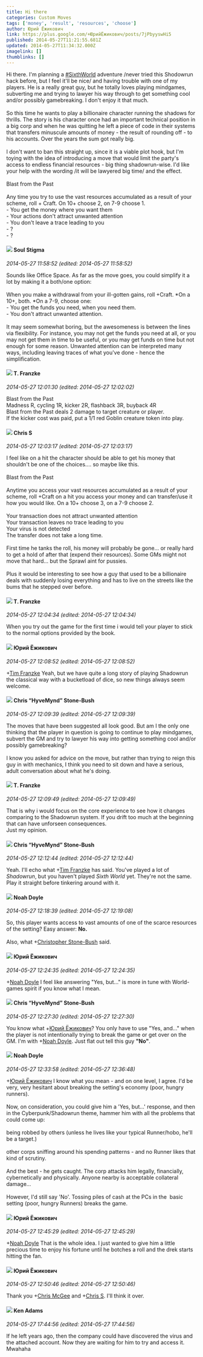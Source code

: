 ```yaml
---
title: Hi there
categories: Custom Moves
tags: ['money', 'result', 'resources', 'choose']
author: Юрий Ёжикович
link: https://plus.google.com/+ЮрийЁжикович/posts/7jPbyyswHi5
published: 2014-05-27T11:21:55.681Z
updated: 2014-05-27T11:34:32.000Z
imagelink: []
thumblinks: []
---
```


Hi there. I&#39;m planning a  <a rel="nofollow" class="ot-hashtag" href="https://plus.google.com/s/%23SixthWorld/posts">#SixthWorld</a>  adventure /never tried this Shodowrun hack before, but I feel it&#39;ll be nice/ and having trouble with one of my players. He is a really great guy, but he totally loves playing mindgames, subverting me and trying to lawyer his way through to get something cool and/or possibly gamebreaking. I don&#39;t enjoy it that much.<br /><br />So this time he wants to play a billionaire character running the shadows for thrills. The story is his character once had an important technical position in a big corp and when he was quitting he left a piece of code in their systems that transfers minuscule amounts of money - the result of rounding off - to his accounts. Over the years the sum got really big.<br /><br />I don&#39;t want to ban this straight up, since it is a viable plot hook, but I&#39;m toying with the idea of introducing a move that would limit the party&#39;s access to endless financial resources - big thing shadowrun-wise. I&#39;d like your help with the wording /it will be lawyered big time/ and the effect.<br /><br />Blast from the Past<br /><br />Any time you try to use the vast resources accumulated as a result of your scheme, roll + Craft. On 10+ choose 2, on 7-9 choose 1.<br />- You get the money where you want them<br />- Your actions don&#39;t attract unwanted attention<br />- You don&#39;t leave a trace leading to you<br />- ?<br />- ?
<div id='comment z12jfplw5xejyzblc22oibjghqvdttt1l'>
  <h4><img src='{{site.baseurl}}//images/avatars/111544129432437862475_photo.jpg'> Soul Stigma</h4>
      <p><cite>2014-05-27 11:58:52 (edited: 2014-05-27 11:58:52)</cite></p>
        <p>Sounds like Office Space.  As far as the move goes, you could simplify it a lot by making it a both/one option:<br /><br />When you make a withdrawal from your ill-gotten gains, roll +Craft.  *On a 10+, both.  *On a 7-9, choose one:<br />- You get the funds you need, when you need them.<br />- You don&#39;t attract unwanted attention.<br /><br />It may seem somewhat boring, but the awesomeness is between the lines via flexibility.  For instance, you may not get the funds you need at all, or you may not get them in time to be useful, or you may get funds on time but not enough for some reason.  Unwanted attention can be interpreted many ways, including leaving traces of what you&#39;ve done - hence the simplification.</p>
</div>
        

<div id='comment z12jfplw5xejyzblc22oibjghqvdttt1l'>
  <h4><img src='{{site.baseurl}}//images/avatars/110330901807759406775_photo.jpg'> T. Franzke</h4>
      <p><cite>2014-05-27 12:01:30 (edited: 2014-05-27 12:02:02)</cite></p>
        <p>Blast from the Past<br />Madness R, cycling 1R, kicker 2R, flashback 3R, buyback 4R<br />Blast from the Past deals 2 damage to target creature or player.<br />If the kicker cost was paid, put a 1/1 red Goblin creature token into play.</p>
</div>
        

<div id='comment z12jfplw5xejyzblc22oibjghqvdttt1l'>
  <h4><img src='{{site.baseurl}}//images/avatars/101789477929813700533_photo.jpg'> Chris S</h4>
      <p><cite>2014-05-27 12:03:17 (edited: 2014-05-27 12:03:17)</cite></p>
        <p>I feel like on a hit the character should be able to get his money that shouldn&#39;t be one of the choices.... so maybe like this.<br /><br />Blast from the Past<br /><br />Anytime you access your vast resources accumulated as a result of your scheme, roll +Craft on a hit you access your money and can transfer/use it how you would like. On a 10+ choose 3, on a 7-9 choose 2.<br /><br />Your transaction does not attract unwanted attention<br />Your transaction leaves no trace leading to you<br />Your virus is not detected<br />The transfer does not take a long time.<br /><br />First time he tanks the roll, his money will probably be gone... or really hard to get a hold of after that (expend their resources). Some GMs might not move that hard... but the Sprawl aint for pussies.<br /><br />Plus it would be interesting to see how a guy that used to be a billionaire deals with suddenly losing everything and has to live on the streets like the bums that he stepped over before.</p>
</div>
        

<div id='comment z12jfplw5xejyzblc22oibjghqvdttt1l'>
  <h4><img src='{{site.baseurl}}//images/avatars/110330901807759406775_photo.jpg'> T. Franzke</h4>
      <p><cite>2014-05-27 12:04:34 (edited: 2014-05-27 12:04:34)</cite></p>
        <p>When you try out the game for the first time i would tell your player to stick to the normal options provided by the book. </p>
</div>
        

<div id='comment z12jfplw5xejyzblc22oibjghqvdttt1l'>
  <h4><img src='{{site.baseurl}}//images/avatars/104893169141116637335_photo.jpg'> Юрий Ёжикович</h4>
      <p><cite>2014-05-27 12:08:52 (edited: 2014-05-27 12:08:52)</cite></p>
        <p><span class="proflinkWrapper"><span class="proflinkPrefix">+</span><a class="proflink" href="https://plus.google.com/110330901807759406775" oid="110330901807759406775">Tim Franzke</a></span> Yeah, but we have quite a long story of playing Shadowrun the classical way with a bucketload of dice, so new things always seem welcome.</p>
</div>
        

<div id='comment z12jfplw5xejyzblc22oibjghqvdttt1l'>
  <h4><img src='{{site.baseurl}}//images/avatars/108053817066303198241_photo.jpg'> Chris “HyveMynd” Stone-Bush</h4>
      <p><cite>2014-05-27 12:09:39 (edited: 2014-05-27 12:09:39)</cite></p>
        <p>The moves that have been suggested all look good. But am I the only one thinking that the player in question is going to continue to play mindgames, subvert the GM and try to lawyer his way into getting something cool and/or possibly gamebreaking?<br /><br />I know you asked for advice on the move, but rather than trying to reign this guy in with mechanics, I think you need to sit down and have a serious, adult conversation about what he&#39;s doing.</p>
</div>
        

<div id='comment z12jfplw5xejyzblc22oibjghqvdttt1l'>
  <h4><img src='{{site.baseurl}}//images/avatars/110330901807759406775_photo.jpg'> T. Franzke</h4>
      <p><cite>2014-05-27 12:09:49 (edited: 2014-05-27 12:09:49)</cite></p>
        <p>That is why i would focus on the core experience to see how it changes comparing to the Shadowrun system. If you drift too much at the beginning that can have unforseen consequences. <br />Just my opinion. </p>
</div>
        

<div id='comment z12jfplw5xejyzblc22oibjghqvdttt1l'>
  <h4><img src='{{site.baseurl}}//images/avatars/108053817066303198241_photo.jpg'> Chris “HyveMynd” Stone-Bush</h4>
      <p><cite>2014-05-27 12:12:44 (edited: 2014-05-27 12:12:44)</cite></p>
        <p>Yeah. I&#39;ll echo what <span class="proflinkWrapper"><span class="proflinkPrefix">+</span><a class="proflink" href="https://plus.google.com/110330901807759406775" oid="110330901807759406775">Tim Franzke</a></span> has said. You&#39;ve played a lot of <i>Shadowrun</i>, but you haven&#39;t played <i>Sixth World</i> yet. They&#39;re not the same. Play it straight before tinkering around with it.</p>
</div>
        

<div id='comment z12jfplw5xejyzblc22oibjghqvdttt1l'>
  <h4><img src='{{site.baseurl}}//images/avatars/101839266027576018089_photo.jpg'> Noah Doyle</h4>
      <p><cite>2014-05-27 12:18:39 (edited: 2014-05-27 12:19:08)</cite></p>
        <p>So, this player wants access to vast amounts of one of the scarce resources of the setting? Easy answer: <b>No.</b><br /><br />Also, what <span class="proflinkWrapper"><span class="proflinkPrefix">+</span><a class="proflink" href="https://plus.google.com/108053817066303198241" oid="108053817066303198241">Christopher Stone-Bush</a></span> said.</p>
</div>
        

<div id='comment z12jfplw5xejyzblc22oibjghqvdttt1l'>
  <h4><img src='{{site.baseurl}}//images/avatars/104893169141116637335_photo.jpg'> Юрий Ёжикович</h4>
      <p><cite>2014-05-27 12:24:35 (edited: 2014-05-27 12:24:35)</cite></p>
        <p><span class="proflinkWrapper"><span class="proflinkPrefix">+</span><a class="proflink" href="https://plus.google.com/101839266027576018089" oid="101839266027576018089">Noah Doyle</a></span> I feel like answering &quot;Yes, but...&quot; is more in tune with World-games spirit if you know what I mean.</p>
</div>
        

<div id='comment z12jfplw5xejyzblc22oibjghqvdttt1l'>
  <h4><img src='{{site.baseurl}}//images/avatars/108053817066303198241_photo.jpg'> Chris “HyveMynd” Stone-Bush</h4>
      <p><cite>2014-05-27 12:27:30 (edited: 2014-05-27 12:27:30)</cite></p>
        <p>You know what <span class="proflinkWrapper"><span class="proflinkPrefix">+</span><a class="proflink" href="https://plus.google.com/104893169141116637335" oid="104893169141116637335">Юрий Ёжикович</a></span>? You only have to use &quot;Yes, and...&quot; when the player is not intentionally trying to break the game or get over on the GM. I&#39;m with <span class="proflinkWrapper"><span class="proflinkPrefix">+</span><a class="proflink" href="https://plus.google.com/101839266027576018089" oid="101839266027576018089">Noah Doyle</a></span>. Just flat out tell this guy <b>&quot;No&quot;</b>.  </p>
</div>
        

<div id='comment z12jfplw5xejyzblc22oibjghqvdttt1l'>
  <h4><img src='{{site.baseurl}}//images/avatars/101839266027576018089_photo.jpg'> Noah Doyle</h4>
      <p><cite>2014-05-27 12:33:58 (edited: 2014-05-27 12:36:48)</cite></p>
        <p><span class="proflinkWrapper"><span class="proflinkPrefix">+</span><a class="proflink" href="https://plus.google.com/104893169141116637335" oid="104893169141116637335">Юрий Ёжикович</a></span> I know what you mean - and on one level, I agree. I&#39;d be very, very hesitant about breaking the setting&#39;s economy (poor, hungry runners). <br /><br />Now, on consideration, you could give him a &#39;Yes, but...&#39; response, and then in the Cyberpunk/Shadowrun theme, hammer him with all the problems that could come up:<br /><br />being robbed by others (unless he lives like your typical Runner/hobo, he&#39;ll be a target.)<br /><br />other corps sniffing around his spending patterns - and no Runner likes that kind of scrutiny.<br /><br />And the best - he gets caught. The corp attacks him legally, financially, cybernetically and physically. Anyone nearby is acceptable collateral damage...<br /><br />However, I&#39;d still say &#39;No&#39;. Tossing piles of cash at the PCs in the  basic setting (poor, hungry Runners) breaks the game.</p>
</div>
        

<div id='comment z12jfplw5xejyzblc22oibjghqvdttt1l'>
  <h4><img src='{{site.baseurl}}//images/avatars/104893169141116637335_photo.jpg'> Юрий Ёжикович</h4>
      <p><cite>2014-05-27 12:45:29 (edited: 2014-05-27 12:45:29)</cite></p>
        <p><span class="proflinkWrapper"><span class="proflinkPrefix">+</span><a class="proflink" href="https://plus.google.com/101839266027576018089" oid="101839266027576018089">Noah Doyle</a></span> That is the whole idea. I just wanted to give him a little precious time to enjoy his fortune until he botches a roll and the drek starts hitting the fan.</p>
</div>
        

<div id='comment z12jfplw5xejyzblc22oibjghqvdttt1l'>
  <h4><img src='{{site.baseurl}}//images/avatars/104893169141116637335_photo.jpg'> Юрий Ёжикович</h4>
      <p><cite>2014-05-27 12:50:46 (edited: 2014-05-27 12:50:46)</cite></p>
        <p>Thank you <span class="proflinkWrapper"><span class="proflinkPrefix">+</span><a class="proflink" href="https://plus.google.com/111544129432437862475" oid="111544129432437862475">Chris McGee</a></span> and <span class="proflinkWrapper"><span class="proflinkPrefix">+</span><a class="proflink" href="https://plus.google.com/101789477929813700533" oid="101789477929813700533">Chris S</a></span>. I&#39;ll think it over.</p>
</div>
        

<div id='comment z12jfplw5xejyzblc22oibjghqvdttt1l'>
  <h4><img src='{{site.baseurl}}//images/avatars/114779967653167835579_photo.jpg'> Ken Adams</h4>
      <p><cite>2014-05-27 17:44:56 (edited: 2014-05-27 17:44:56)</cite></p>
        <p>If he left years ago, then the company could have discovered the virus and the attached account. Now they are waiting for him to try and access it. Mwahaha</p>
</div>
        